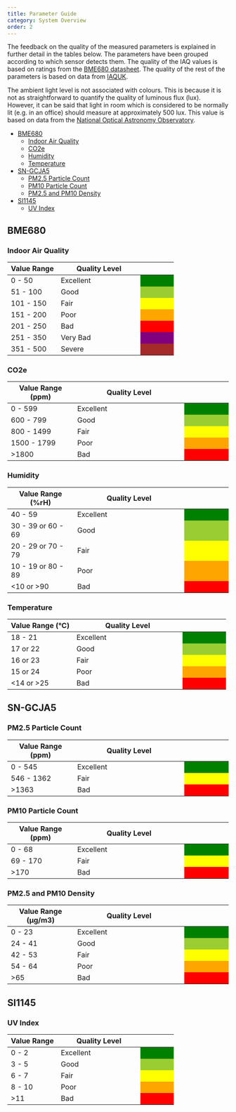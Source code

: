 ```yaml
---
title: Parameter Guide
category: System Overview
order: 2
---
```


The feedback on the quality of the measured parameters is explained in further detail in the tables below. The parameters have been grouped according to which sensor detects them. The quality of the IAQ values is based on ratings from the [BME680 datasheet](https://www.bosch-sensortec.com/products/environmental-sensors/gas-sensors/bme680/). The quality of the rest of the parameters is based on data from [IAQUK](http://www.iaquk.org.uk/ESW/Files/IAQ_Rating_Index.pdf).

The ambient light level is not associated with colours. This is because it is not as straightforward to quantify the quality of luminous flux (lux). However, it can be said that light in room which is considered to be normally lit (e.g. in an office) should measure at approximately 500 lux. This value is based on data from the [National Optical Astronomy Observatory](https://www.noao.edu/education/QLTkit/ACTIVITY_Documents/Safety/LightLevels_outdoor+indoor.pdf).

- [BME680](#bme680)
	* [Indoor Air Quality](#indoor-air-quality)
	* [CO2e](#co2e)
	* [Humidity](#humidity)
	* [Temperature](#temperature)
- [SN-GCJA5](#sn-gcja5)
	* [PM2.5 Particle Count](#pm25-particle-count)
	* [PM10 Particle Count](#pm10-particle-count)
	* [PM2.5 and PM10 Density](#pm25-and-pm10-density)
- [SI1145](#si1145)
	* [UV Index](#uv-index)

## BME680

### Indoor Air Quality

<table> 
  <thead>
    <th align="center" width="30%">Value Range</th>
    <th> Quality Level</th>
    <th align="center" width="20%"></th>
  </thead>
  <tbody>
    <tr>
      <td>0 - 50</td>
      <td>Excellent</td>
      <td bgColor="green"></td>
    </tr>
	<tr>
	  <td>51 - 100</td>
      <td>Good</td>
      <td bgColor="yellowgreen"></td>
	</tr>
	<tr>
	  <td>101 - 150</td>
      <td>Fair</td>
      <td bgColor="yellow"></td>
	</tr>
	<tr>
	  <td>151 - 200</td>
      <td>Poor</td>
      <td bgColor="orange"></td>
	</tr>
	<tr>
	  <td>201 - 250</td>
      <td>Bad</td>
      <td bgColor="red"></td>
	</tr>
	<tr>
	  <td>251 - 350</td>
      <td>Very Bad</td>
      <td bgColor="purple"></td>
	</tr>
	<tr>
	  <td>351 - 500</td>
      <td>Severe</td>
      <td bgColor="brown"></td>
	</tr>
  </tbody>
</table>

### CO2e

<table>
  <thead>
    <th align="center" width="30%">Value Range (ppm)</th>
    <th> Quality Level</th>
    <th align="center" width="20%"></th>
  </thead>
  <tbody>
    <tr>
      <td>0 - 599</td>
      <td>Excellent</td>
      <td bgColor="green"></td>
    </tr>
	<tr>
	  <td>600 - 799</td>
      <td>Good</td>
      <td bgColor="yellowgreen"></td>
	</tr>
	<tr>
	  <td>800 - 1499</td>
      <td>Fair</td>
      <td bgColor="yellow"></td>
	</tr>
	<tr>
	  <td>1500 - 1799</td>
      <td>Poor</td>
      <td bgColor="orange"></td>
	</tr>
	<tr>
	  <td>>1800</td>
      <td>Bad</td>
      <td bgColor="red"></td>
	</tr>
  </tbody>
</table>

### Humidity

<table>
  <thead>
    <th align="center" width="30%">Value Range (%rH)</th>
    <th> Quality Level</th>
    <th align="center" width="20%"></th>
  </thead>
  <tbody>
    <tr>
      <td>40 - 59</td>
      <td>Excellent</td>
      <td bgColor="green"></td>
    </tr>
	<tr>
	  <td>30 - 39 or 60 - 69</td>
      <td>Good</td>
      <td bgColor="yellowgreen"></td>
	</tr>
	<tr>
	  <td>20 - 29 or 70 - 79</td>
      <td>Fair</td>
      <td bgColor="yellow"></td>
	</tr>
	<tr>
	  <td>10 - 19 or 80 - 89</td>
      <td>Poor</td>
      <td bgColor="orange"></td>
	</tr>
	<tr>
	  <td><10 or >90</td>
      <td>Bad</td>
      <td bgColor="red"></td>
	</tr>
  </tbody>
</table>

### Temperature

<table>
  <thead>
    <th align="center" width="30%">Value Range (°C)</th>
    <th> Quality Level</th>
    <th align="center" width="20%"></th>
  </thead>
  <tbody>
    <tr>
      <td>18 - 21</td>
      <td>Excellent</td>
      <td bgColor="green"></td>
    </tr>
	<tr>
	  <td>17 or 22</td>
      <td>Good</td>
      <td bgColor="yellowgreen"></td>
	</tr>
	<tr>
	  <td>16 or 23</td>
      <td>Fair</td>
      <td bgColor="yellow"></td>
	</tr>
	<tr>
	  <td>15 or 24</td>
      <td>Poor</td>
      <td bgColor="orange"></td>
	</tr>
	<tr>
	  <td><14 or >25</td>
      <td>Bad</td>
      <td bgColor="red"></td>
	</tr>
  </tbody>
</table>

## SN-GCJA5

### PM2.5 Particle Count

<table>
  <thead>
    <th align="center" width="30%">Value Range (ppm)</th>
    <th> Quality Level</th>
    <th align="center" width="20%"></th>
  </thead>
  <tbody>
    <tr>
      <td>0 - 545</td>
      <td>Excellent</td>
      <td bgColor="green"></td>
    </tr>
	<tr>
	  <td>546 - 1362</td>
      <td>Fair</td>
      <td bgColor="yellow"></td>
	</tr>
	<tr>
	  <td>>1363</td>
      <td>Bad</td>
      <td bgColor="red"></td>
	</tr>
  </tbody>
</table>

### PM10 Particle Count

<table>
  <thead>
    <th align="center" width="30%">Value Range (ppm)</th>
    <th> Quality Level</th>
    <th align="center" width="20%"></th>
  </thead>
  <tbody>
    <tr>
      <td>0 - 68</td>
      <td>Excellent</td>
      <td bgColor="green"></td>
    </tr>
	<tr>
	  <td>69 - 170</td>
      <td>Fair</td>
      <td bgColor="yellow"></td>
	</tr>
	<tr>
	  <td>>170</td>
      <td>Bad</td>
      <td bgColor="red"></td>
	</tr>
  </tbody>
</table>

### PM2.5 and PM10 Density

<table>
  <thead>
    <th align="center" width="30%">Value Range (µg/m3)</th>
    <th> Quality Level</th>
    <th align="center" width="20%"></th>
  </thead>
  <tbody>
    <tr>
      <td>0 - 23</td>
      <td>Excellent</td>
      <td bgColor="green"></td>
    </tr>
	<tr>
	  <td>24 - 41</td>
      <td>Good</td>
      <td bgColor="yellowgreen"></td>
	</tr>
	<tr>
	  <td>42 - 53</td>
      <td>Fair</td>
      <td bgColor="yellow"></td>
	</tr>
	<tr>
	  <td>54 - 64</td>
      <td>Poor</td>
      <td bgColor="orange"></td>
	</tr>
	<tr>
	  <td>>65</td>
      <td>Bad</td>
      <td bgColor="red"></td>
	</tr>
  </tbody>
</table>

## SI1145

### UV Index

<table>
  <thead>
    <th align="center" width="30%">Value Range</th>
    <th> Quality Level</th>
    <th align="center" width="20%"></th>
  </thead>
  <tbody>
    <tr>
      <td>0 - 2</td>
      <td>Excellent</td>
      <td bgColor="green"></td>
    </tr>
	<tr>
	  <td>3 - 5</td>
      <td>Good</td>
      <td bgColor="yellowgreen"></td>
	</tr>
	<tr>
	  <td>6 - 7</td>
      <td>Fair</td>
      <td bgColor="yellow"></td>
	</tr>
	<tr>
	  <td>8 - 10</td>
      <td>Poor</td>
      <td bgColor="orange"></td>
	</tr>
	<tr>
	  <td>>11</td>
      <td>Bad</td>
      <td bgColor="red"></td>
	</tr>
  </tbody>
</table>

